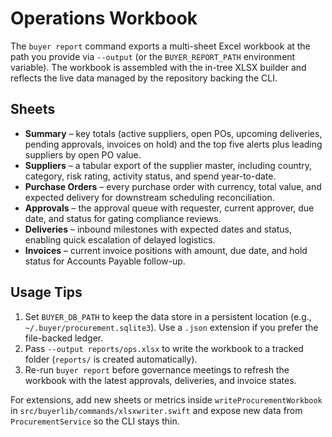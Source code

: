 # Operations Workbook

The `buyer report` command exports a multi-sheet Excel workbook at the path you provide via `--output` (or the `BUYER_REPORT_PATH` environment variable). The workbook is assembled with the in-tree XLSX builder and reflects the live data managed by the repository backing the CLI.

## Sheets

- **Summary** – key totals (active suppliers, open POs, upcoming deliveries, pending approvals, invoices on hold) and the top five alerts plus leading suppliers by open PO value.
- **Suppliers** – a tabular export of the supplier master, including country, category, risk rating, activity status, and spend year-to-date.
- **Purchase Orders** – every purchase order with currency, total value, and expected delivery for downstream scheduling reconciliation.
- **Approvals** – the approval queue with requester, current approver, due date, and status for gating compliance reviews.
- **Deliveries** – inbound milestones with expected dates and status, enabling quick escalation of delayed logistics.
- **Invoices** – current invoice positions with amount, due date, and hold status for Accounts Payable follow-up.

## Usage Tips

1. Set `BUYER_DB_PATH` to keep the data store in a persistent location (e.g., `~/.buyer/procurement.sqlite3`). Use a `.json` extension if you prefer the file-backed ledger.
2. Pass `--output reports/ops.xlsx` to write the workbook to a tracked folder (`reports/` is created automatically).
3. Re-run `buyer report` before governance meetings to refresh the workbook with the latest approvals, deliveries, and invoice states.

For extensions, add new sheets or metrics inside `writeProcurementWorkbook` in `src/buyerlib/commands/xlsxwriter.swift` and expose new data from `ProcurementService` so the CLI stays thin.
